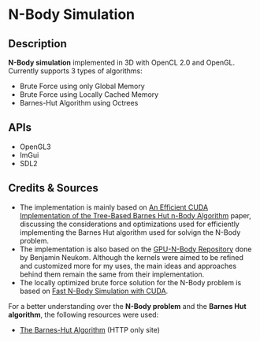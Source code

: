 # N-Body Simulation

## Description

**N-Body simulation** implemented in 3D with OpenCL 2.0 and OpenGL.
Currently supports 3 types of algorithms:
- Brute Force using only Global Memory
- Brute Force using Locally Cached Memory
- Barnes-Hut Algorithm using Octrees

## APIs
- OpenGL3
- ImGui
- SDL2


## Credits & Sources

- The implementation is mainly based on [An Efficient CUDA Implementation of the Tree-Based Barnes Hut n-Body Algorithm](https://iss.oden.utexas.edu/Publications/Papers/burtscher11.pdf) paper, discussing the considerations and optimizations used for efficiently implementing the Barnes Hut algorithm used for solvign the N-Body problem.
- The implementation is also based on the [GPU-N-Body Repository](https://github.com/bneukom/gpu-nbody) done by Benjamin Neukom. Although the kernels were aimed to be refined and customized more for my uses, the main ideas and approaches behind them remain the same from their implementation.
- The locally optimized brute force solution for the N-Body problem is based on [Fast N-Body Simulation with CUDA](https://developer.nvidia.com/gpugems/gpugems3/part-v-physics-simulation/chapter-31-fast-n-body-simulation-cuda).

For a better understanding over the **N-Body problem** and the **Barnes Hut algorithm**, the following resources were used:
- [The Barnes-Hut Algorithm](https://arborjs.org/docs/barnes-hut) (HTTP only site)
